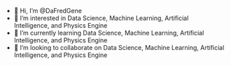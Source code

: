 - 👋 Hi, I’m @DaFredGene
- 👀 I’m interested in Data Science, Machine Learning, Artificial Intelligence, and Physics Engine
- 🌱 I’m currently learning Data Science, Machine Learning, Artificial Intelligence, and Physics Engine
- 💞️ I’m looking to collaborate on Data Science, Machine Learning, Artificial Intelligence, and Physics Engine

<!---
DaFredGene/DaFredGene is a ✨ special ✨ repository because its `README.md` (this file) appears on your GitHub profile.
You can click the Preview link to take a look at your changes.
--->
